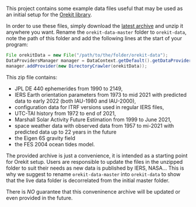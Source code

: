 This project contains some example data files useful that may be used
as an initial setup for the [Orekit library](https://www.orekit.org/).

In order to use these files, simply download the
[latest archive](https://gitlab.orekit.org/orekit/orekit-data/-/archive/master/orekit-data-master.zip)
and unzip it anywhere you want. Rename the `orekit-data-master` folder to
`orekit-data`, note the path of this folder and add the following lines at
the start of your program:

```java
File orekitData = new File("/path/to/the/folder/orekit-data");
DataProvidersManager manager = DataContext.getDefault().getDataProvidersManager();
manager.addProvider(new DirectoryCrawler(orekitData));
```

This zip file contains:

  * JPL DE 440 ephemerides from 1990 to 2149,
  * IERS Earth orientation parameters from 1973 to mid 2021
    with predicted data to early 2022 (both IAU-1980 and IAU-2000),
  * configuration data for ITRF versions used in regular IERS files,
  * UTC-TAI history from 1972 to end of 2021,
  * Marshall Solar Activity Future Estimation from 1999 to June 2021,
  * space weather data with observed data from 1957 to mi-2021
    with predicted data up to 22 years in the future
  * the Eigen 6S gravity field
  * the FES 2004 ocean tides model.

The provided archive is just a convenience, it is intended as a starting
point for Orekit setup. Users are responsible to update the files in
the unzipped folder to suit their needs as new data is published by IERS,
NASA... This is why we suggest to rename `orekit-data-master`
into `orekit-data` to show that the live data folder is decorrelated
from the initial master folder.

There is *NO* guarantee that this conveninence archive will be updated
or even provided in the future.
